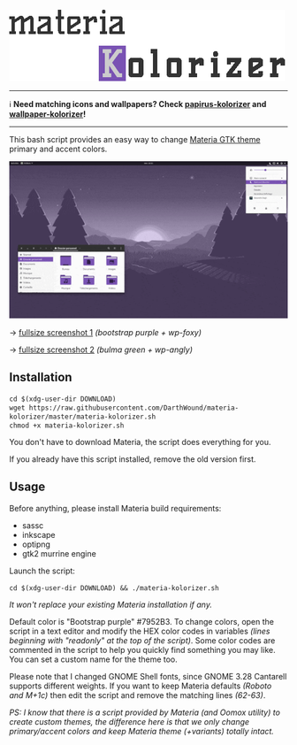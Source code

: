 ![title](materiaK-title.gif)

---

:information_source: **Need matching icons and wallpapers?
Check [papirus-kolorizer](https://github.com/DarthWound/papirus-kolorizer) and [wallpaper-kolorizer](https://github.com/DarthWound/wallpaper-kolorizer)!**

---

This bash script provides an easy way to change [Materia GTK theme](https://github.com/nana-4/materia-theme) primary and accent colors.

![showcase](kolorizerSW.gif)

-> [fullsize screenshot 1](kolorizerSC.png?raw=true) *(bootstrap purple + wp-foxy)*

-> [fullsize screenshot 2](kolorizerSK.png?raw=true) *(bulma green + wp-angly)*

## Installation

```
cd $(xdg-user-dir DOWNLOAD)
wget https://raw.githubusercontent.com/DarthWound/materia-kolorizer/master/materia-kolorizer.sh
chmod +x materia-kolorizer.sh
```

You don't have to download Materia, the script does everything for you.

If you already have this script installed, remove the old version first.

## Usage

Before anything, please install Materia build requirements:
- sassc
- inkscape
- optipng
- gtk2 murrine engine

Launch the script:

```
cd $(xdg-user-dir DOWNLOAD) && ./materia-kolorizer.sh
```

*It won't replace your existing Materia installation if any.*

Default color is "Bootstrap purple" #7952B3. To change colors, open the script in a text editor and modify the HEX color codes in variables *(lines beginning with "readonly" at the top of the script)*. Some color codes are commented in the script to help you quickly find something you may like. You can set a custom name for the theme too.

Please note that I changed GNOME Shell fonts, since GNOME 3.28 Cantarell supports different weights. If you want to keep Materia defaults *(Roboto and M+1c)* then edit the script and remove the matching lines *(62-63)*.

*PS: I know that there is a script provided by Materia (and Oomox utility) to create custom themes, the difference here is that we only change primary/accent colors and keep Materia theme (+variants) totally intact.*
